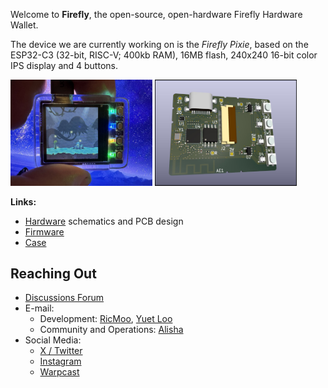 Welcome to **Firefly**, the open-source, open-hardware Firefly
Hardware Wallet.

The device we are currently working on is the *Firefly Pixie*,
based on the ESP32-C3 (32-bit, RISC-V; 400kb RAM), 16MB flash,
240x240 16-bit color IPS display and 4 buttons.

<p align="left">
  <img src="./device.jpg" width="45%" alt="photo of device running Gloom background">
  <img src="./render-front.jpg" width="45%" alt="3D render of device front">
</p>


**Links:**

- [Hardware](https://github.com/firefly/pixie-device) schematics and PCB design
- [Firmware](https://github.com/firefly/pixie-firmware)
- [Case](https://github.com/firefly/pixie-case)


Reaching Out
------------

- [Discussions Forum](https://community.firefly.app)
- E-mail: 
  - Development: [RicMoo](mailto:ricmoo@firefly.app), [Yuet Loo](mailto:yuetloo@firefly.app)
  - Community and Operations: [Alisha](mailto:alisha@firefly.app)
- Social Media:
  - [X / Twitter](https://x.com/fireflypocket)
  - [Instagram](https://www.instagram.com/fireflypocket/)
  - [Warpcast](https://warpcast.com/firefly)
